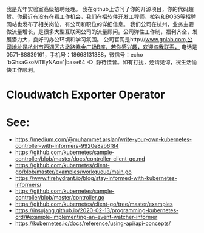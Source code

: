 我是光年实验室高级招聘经理。
我在github上访问了你的开源项目，你的代码超赞。你最近有没有在看工作机会，我们在招软件开发工程师，拉钩和BOSS等招聘网站也发布了相关岗位，有公司和职位的详细信息。
我们公司在杭州，业务主要做流量增长，是很多大型互联网公司的流量顾问。公司弹性工作制，福利齐全，发展潜力大，良好的办公环境和学习氛围。
公司官网是http://www.gnlab.com,公司地址是杭州市西湖区古墩路紫金广场B座，若你感兴趣，欢迎与我联系，
电话是0571-88839161，手机号：18668131388，微信号：echo 'bGhsaGxoMTEyNAo='|base64 -D ,静待佳音。如有打扰，还请见谅，祝生活愉快工作顺利。

# Cloudwatch Exporter Operator

# See:
* https://medium.com/@muhammet.arslan/write-your-own-kubernetes-controller-with-informers-9920e8ab6f84
* https://github.com/kubernetes/sample-controller/blob/master/docs/controller-client-go.md
* https://github.com/kubernetes/client-go/blob/master/examples/workqueue/main.go
* https://www.firehydrant.io/blog/stay-informed-with-kubernetes-informers/
* https://github.com/kubernetes/sample-controller/blob/master/controller.go
* https://github.com/kubernetes/client-go/tree/master/examples
* https://insujang.github.io/2020-02-13/programming-kubernetes-crd/#example-implementing-an-event-watcher-informer
* https://kubernetes.io/docs/reference/using-api/api-concepts/
